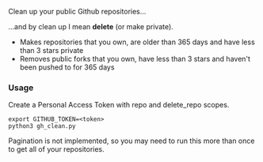 Clean up your public Github repositories...

...and by clean up I mean **delete** (or make private).

- Makes repositories that you own, are older than 365 days and have less than 3 stars private
- Removes public forks that you own, have less than 3 stars and haven't been pushed to for 365 days


### Usage

Create a Personal Access Token with repo and delete_repo scopes.

```
export GITHUB_TOKEN=<token>
python3 gh_clean.py
```

Pagination is not implemented, so you may need to run this more than once to get all of your repositories.
